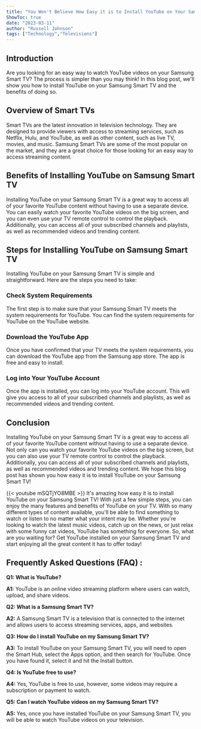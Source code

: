 ```yaml
---
title: "You Won't Believe How Easy it is to Install YouTube on Your Samsung Smart TV!"
ShowToc: true 
date: "2023-03-11"
author: "Russell Johnson" 
tags: ["Technology","Televisions"]
---
```

## Introduction 

Are you looking for an easy way to watch YouTube videos on your Samsung Smart TV? The process is simpler than you may think! In this blog post, we'll show you how to install YouTube on your Samsung Smart TV and the benefits of doing so. 

## Overview of Smart TVs

Smart TVs are the latest innovation in television technology. They are designed to provide viewers with access to streaming services, such as Netflix, Hulu, and YouTube, as well as other content, such as live TV, movies, and music. Samsung Smart TVs are some of the most popular on the market, and they are a great choice for those looking for an easy way to access streaming content. 

## Benefits of Installing YouTube on Samsung Smart TV

Installing YouTube on your Samsung Smart TV is a great way to access all of your favorite YouTube content without having to use a separate device. You can easily watch your favorite YouTube videos on the big screen, and you can even use your TV remote control to control the playback. Additionally, you can access all of your subscribed channels and playlists, as well as recommended videos and trending content. 

## Steps for Installing YouTube on Samsung Smart TV

Installing YouTube on your Samsung Smart TV is simple and straightforward. Here are the steps you need to take: 

### Check System Requirements

The first step is to make sure that your Samsung Smart TV meets the system requirements for YouTube. You can find the system requirements for YouTube on the YouTube website. 

### Download the YouTube App

Once you have confirmed that your TV meets the system requirements, you can download the YouTube app from the Samsung app store. The app is free and easy to install. 

### Log into Your YouTube Account

Once the app is installed, you can log into your YouTube account. This will give you access to all of your subscribed channels and playlists, as well as recommended videos and trending content. 

## Conclusion 

Installing YouTube on your Samsung Smart TV is a great way to access all of your favorite YouTube content without having to use a separate device. Not only can you watch your favorite YouTube videos on the big screen, but you can also use your TV remote control to control the playback. Additionally, you can access all of your subscribed channels and playlists, as well as recommended videos and trending content. We hope this blog post has shown you how easy it is to install YouTube on your Samsung Smart TV!

{{< youtube mSQTjYO8MBE >}} 
It's amazing how easy it is to install YouTube on your Samsung Smart TV! With just a few simple steps, you can enjoy the many features and benefits of YouTube on your TV. With so many different types of content available, you'll be able to find something to watch or listen to no matter what your intent may be. Whether you're looking to watch the latest music videos, catch up on the news, or just relax with some funny cat videos, YouTube has something for everyone. So, what are you waiting for? Get YouTube installed on your Samsung Smart TV and start enjoying all the great content it has to offer today!

## Frequently Asked Questions (FAQ) :
**Q1: What is YouTube?**

**A1:** YouTube is an online video streaming platform where users can watch, upload, and share videos.

**Q2: What is a Samsung Smart TV?**

**A2:** A Samsung Smart TV is a television that is connected to the internet and allows users to access streaming services, apps, and websites.

**Q3: How do I install YouTube on my Samsung Smart TV?**

**A3:** To install YouTube on your Samsung Smart TV, you will need to open the Smart Hub, select the Apps option, and then search for YouTube. Once you have found it, select it and hit the Install button.

**Q4: Is YouTube free to use?**

**A4:** Yes, YouTube is free to use, however, some videos may require a subscription or payment to watch.

**Q5: Can I watch YouTube videos on my Samsung Smart TV?**

**A5:** Yes, once you have installed YouTube on your Samsung Smart TV, you will be able to watch YouTube videos on your television.





